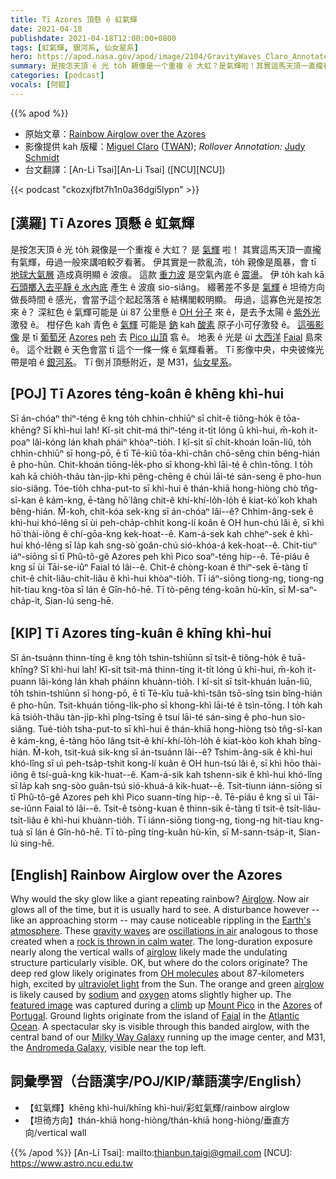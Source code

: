 ```yaml
---
title: Tī Azores 頂懸 ê 虹氣輝
date: 2021-04-18
publishdate: 2021-04-18T12:00:00+0800
tags: [虹氣輝, 銀河系, 仙女星系]
hero: https://apod.nasa.gov/apod/image/2104/GravityWaves_Claro_Annotated2_960.jpg
summary: 是按怎天頂 ê 光 to̍h 親像是一个重複 ê 大虹？是氣輝啦！其實這馬天頂一直攏有氣輝，毋過一般來講咱較歹看著。
categories: [podcast]
vocals: [阿錕]
---
```


{{% apod %}}

- 原始文章：[Rainbow Airglow over the Azores](https://apod.nasa.gov/apod/ap210418.html)
- 影像提供 kah 版權：[Miguel Claro](https://www.miguelclaro.com/wp/biography/) ([TWAN](https://www.twanight.org/)); *Rollover Annotation:* [Judy Schmidt](https://geckzilla.com/)
- 台文翻譯：[An-Li Tsai][An-Li Tsai] ([NCU][NCU])

{{< podcast "ckozxjfbt7h1n0a36dgi5lypn" >}}

## [漢羅] Tī Azores 頂懸 ê 虹氣輝

是按怎天頂 ê 光 to̍h 親像是一个重複 ê 大虹？
是 [氣輝][Airglow] 啦！
其實這馬天頂一直攏有氣輝，毋過一般來講咱較歹看著。
伊其實是一款亂流，to̍h 親像是風暴，會 tī [地球大氣層][Earth's atmosphere] 造成真明顯 ê 波痕。
這款 [重力波][gravity waves] 是空氣內底 ê [震盪][oscillations in air]。
伊 to̍h kah kā [石頭擲入去平靜 ê 水內底][rock is thrown in calm water] 產生 ê 波痕 sio-siâng。
綴著差不多是 [氣輝][airglow1] ê 坦徛方向做長時間 ê 感光，會當予這个起起落落 ê 結構閣較明顯。
毋過，這寡色光是按怎來 ê？
深紅色 ê 氣輝可能是 ùi 87 公里懸 ê [OH 分子][OH molecules] 來 ê，是去予太陽 ê [紫外光][ultraviolet light] 激發 ê。
柑仔色 kah 青色 ê [氣輝][airglow2] 可能是 [鈉][sodium] kah [酸素][oxygen] 原子小可仔激發 ê。
[這張影像][featured image] 是 tī [葡萄牙][Portugal] [Azores][Azores] [peh][climb] 去 [Pico 山頂][Mount Pico] 翕 ê。
地表 ê 光是 ùi [大西洋][Atlantic Ocean] [Faial][Faial] 島來 ê。
這个壯觀 ê 天色會當 tī 這个一條一條 ê 氣輝看著。
Tī 影像中央，中央彼條光帶是咱 ê [銀河系][Milky Way Galaxy]。
Tī 倒爿頂懸附近，是 M31，[仙女星系][Andromeda Galaxy]。

## [POJ] Tī Azores téng-koân ê khēng khì-hui

Sī án-chóaⁿ thiⁿ-téng ê kng to̍h chhin-chhiūⁿ sī chi̍t-ê tiông-ho̍k ê tōa-khēng?
Sī khì-hui lah!
Kî-si̍t chit-má thiⁿ-téng it-ti̍t lóng ū khì-hui, m̄-koh it-poaⁿ lâi-kóng lán khah pháiⁿ khòaⁿ-tio̍h.
I kî-si̍t sī chi̍t-khoán loān-liû, to̍h chhin-chhiūⁿ sī hong-pō, ē tī Tē-kiû tōa-khì-chân chō-sêng chin bêng-hián ê pho-hûn.
Chit-khoán tiōng-le̍k-pho sī khong-khì lāi-té ê chìn-tōng.
 I to̍h kah kā chio̍h-thâu tàn-ji̍p-khì pêng-chēng ê chúi lāi-té sán-seng ê pho-hun sio-siâng.
Tóe-tio̍h chha-put-to sī khì-hui ê thán-khiā hong-hiòng chò tn̂g-sî-kan ê kám-kng, ē-tàng hō͘ lâng chit-ê khí-khí-lo̍h-lo̍h ê kiat-kò͘ koh khah bêng-hián.
M̄-koh, chit-kóa sek-kng sī án-chóaⁿ lâi--ê?
Chhim-âng-sek ê khì-hui khó-lêng sī ùi peh-cha̍p-chhit kong-lí koân ê OH hun-chú lâi ê, sī khì hō͘ thài-iông ê chí-gōa-kng kek-hoat--ê.
Kam-á-sek kah chheⁿ-sek ê khì-hui khó-lêng sī la̍p kah sng-sò͘ goân-chú sió-khóa-á kek-hoat--ê.
Chit-tiuⁿ iáⁿ-siōng sī tī Phû-tô-gê Azores peh khì Pico soaⁿ-téng hip--ê.
Tē-piáu ê kng sī ùi Tāi-se-iûⁿ Faial tó lâi--ê.
Chit-ê chòng-koan ê thiⁿ-sek ē-tàng tī chit-ê chi̍t-liâu-chi̍t-liâu ê khì-hui khòaⁿ-tio̍h.
Tī iáⁿ-siōng tiong-ng, tiong-ng hit-tiau kng-tòa sī lán ê Gîn-hô-hē.
Tī tò-pêng téng-koân hù-kīn, sī M-saⁿ-cha̍p-it, Sian-lú seng-hē.

## [KIP] Tī Azores tíng-kuân ê khīng khì-hui

Sī án-tsuánn thinn-tíng ê kng to̍h tshin-tshiūnn sī tsi̍t-ê tiông-ho̍k ê tuā-khīng?
Sī khì-hui lah!
Kî-si̍t tsit-má thinn-tíng it-ti̍t lóng ū khì-hui, m̄-koh it-puann lâi-kóng lán khah pháinn khuànn-tio̍h.
I kî-si̍t sī tsi̍t-khuán luān-liû, to̍h tshin-tshiūnn sī hong-pō, ē tī Tē-kîu tuā-khì-tsân tsō-sîng tsin bîng-hián ê pho-hûn.
Tsit-khuán tiōng-li̍k-pho sī khong-khì lāi-té ê tsìn-tōng.
 I to̍h kah kā tsio̍h-thâu tàn-ji̍p-khì pîng-tsīng ê tsuí lāi-té sán-sing ê pho-hun sio-siâng.
Tué-tio̍h tsha-put-to sī khì-hui ê thán-khiā hong-hiòng tsò tn̂g-sî-kan ê kám-kng, ē-tàng hōo lâng tsit-ê khí-khí-lo̍h-lo̍h ê kiat-kòo koh khah bîng-hián.
M̄-koh, tsit-kuá sik-kng sī án-tsuánn lâi--ê?
Tshim-âng-sik ê khì-hui khó-lîng sī uì peh-tsa̍p-tshit kong-lí kuân ê OH hun-tsú lâi ê, sī khì hōo thài-iông ê tsí-guā-kng kik-huat--ê.
Kam-á-sik kah tshenn-sik ê khì-hui khó-lîng sī la̍p kah sng-sòo guân-tsú sió-khuá-á kik-huat--ê.
Tsit-tiunn iánn-siōng sī tī Phû-tô-gê Azores peh khì Pico suann-tíng hip--ê.
Tē-piáu ê kng sī uì Tāi-se-iûnn Faial tó lâi--ê.
Tsit-ê tsòng-kuan ê thinn-sik ē-tàng tī tsit-ê tsi̍t-liâu-tsi̍t-liâu ê khì-hui khuànn-tio̍h.
Tī iánn-siōng tiong-ng, tiong-ng hit-tiau kng-tuà sī lán ê Gîn-hô-hē.
Tī tò-pîng tíng-kuân hù-kīn, sī M-sann-tsa̍p-it, Sian-lú sing-hē.

## [English] Rainbow Airglow over the Azores

Why would the sky glow like a giant repeating rainbow? [Airglow][Airglow]. Now air glows all of the time, but it is usually hard to see. A disturbance however -- like an approaching storm -- may cause noticeable rippling in the [Earth's atmosphere][Earth's atmosphere]. These [gravity waves][gravity waves] are [oscillations in air][oscillations in air] analogous to those created when a [rock is thrown in calm water][rock is thrown in calm water]. The long-duration exposure nearly along the vertical walls of [airglow][airglow1] likely made the undulating structure particularly visible. OK, but where do the colors originate? The deep red glow likely originates from [OH molecules][OH molecules] about 87-kilometers high, excited by [ultraviolet light][ultraviolet light] from the Sun. The orange and green [airglow][airglow2] is likely caused by [sodium][sodium] and [oxygen][oxygen] atoms slightly higher up. The [featured image][featured image] was captured during a [climb][climb] up [Mount Pico][Mount Pico] in the [Azores][Azores] of [Portugal][Portugal]. Ground lights originate from the island of [Faial][Faial] in the [Atlantic Ocean][Atlantic Ocean]. A spectacular sky is visible through this banded airglow, with the central band of our [Milky Way Galaxy][Milky Way Galaxy] running up the image center, and M31, the [Andromeda Galaxy][Andromeda Galaxy], visible near the top left.

## 詞彙學習（台語漢字/POJ/KIP/華語漢字/English）

- 【虹氣輝】khēng khì-hui/khīng khì-hui/彩虹氣輝/rainbow airglow
- 【坦徛方向】thán-khiā hong-hiòng/thán-khiā hong-hiòng/垂直方向/vertical wall

{{% /apod %}}
[An-Li Tsai]: mailto:thianbun.taigi@gmail.com
[NCU]: https://www.astro.ncu.edu.tw

[copyright]: https://apod.nasa.gov/apod/fap/lib/about_apod.html#srapply

[Airglow]:https://www.atoptics.co.uk/highsky/airglow2.htm
[Earth's atmosphere]:http://www.nasa.gov/mission_pages/sunearth/science/atmosphere-layers2.html
[gravity waves]:https://en.wikipedia.org/wiki/Gravity_wave
[oscillations in air]:http://www.atoptics.co.uk/highsky/hgrav.htm
[rock is thrown in calm water]:https://www.youtube.com/watch?v=T9QwiBFN9gI
[airglow1]:https://apod.nasa.gov/apod/ap150904.html
[OH molecules]:https://en.wikipedia.org/wiki/Hydroxyl
[ultraviolet light]:https://science.nasa.gov/ems/10_ultravioletwaves
[airglow2]:http://www.pnas.org/content/112/49/E6728.abstract
[sodium]:https://periodic.lanl.gov/11.shtml
[oxygen]:https://periodic.lanl.gov/8.shtml
[featured image]:http://www.miguelclaro.com/wp/?portfolio=rainbow-bands-of-airglow-in-gravity-waves-above-pico-island
[climb]:https://www.youtube.com/watch?v=-GlioVTgjuI
[Mount Pico]:https://en.wikipedia.org/wiki/Mount_Pico
[Azores]:https://en.wikipedia.org/wiki/Azores
[Portugal]:https://en.wikipedia.org/wiki/Portugal
[Faial]:https://youtu.be/jPg7KFv2a-s
[Atlantic Ocean]:https://en.wikipedia.org/wiki/Atlantic_Ocean
[Milky Way Galaxy]:https://apod.nasa.gov/apod/ap080713.html
[Andromeda Galaxy]:https://apod.nasa.gov/apod/ap150830.html
